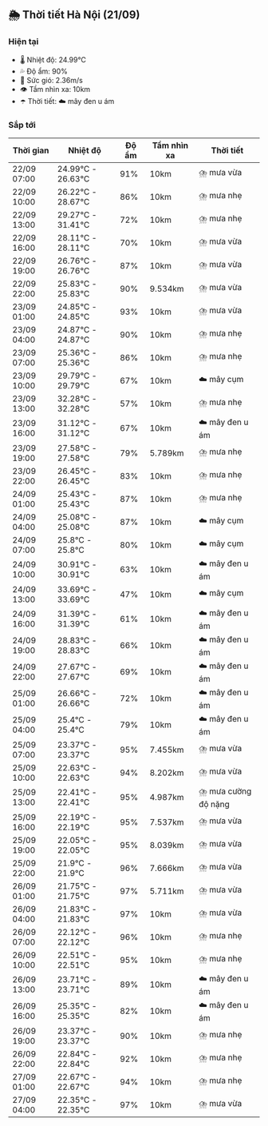 ## 🌦️ Thời tiết Hà Nội (21/09)

### Hiện tại

- 🌡️ Nhiệt độ: 24.99℃
- 💦 Độ ẩm: 90%
- 💨 Sức gió: 2.36m/s
- 👁️ Tầm nhìn xa: 10km
- ☂️ Thời tiết: ☁️ mây đen u ám

### Sắp tới

| Thời gian | Nhiệt độ | Độ ẩm | Tầm nhìn xa | Thời tiết |
| --- | --- | --- | --- | --- |
| 22/09 07:00 | 24.99℃ - 26.63℃ | 91% | 10km | ⛈️ mưa vừa |
| 22/09 10:00 | 26.22℃ - 28.67℃ | 86% | 10km | ⛈️ mưa nhẹ |
| 22/09 13:00 | 29.27℃ - 31.41℃ | 72% | 10km | ⛈️ mưa nhẹ |
| 22/09 16:00 | 28.11℃ - 28.11℃ | 70% | 10km | ⛈️ mưa vừa |
| 22/09 19:00 | 26.76℃ - 26.76℃ | 87% | 10km | ⛈️ mưa vừa |
| 22/09 22:00 | 25.83℃ - 25.83℃ | 90% | 9.534km | ⛈️ mưa vừa |
| 23/09 01:00 | 24.85℃ - 24.85℃ | 93% | 10km | ⛈️ mưa vừa |
| 23/09 04:00 | 24.87℃ - 24.87℃ | 90% | 10km | ⛈️ mưa nhẹ |
| 23/09 07:00 | 25.36℃ - 25.36℃ | 86% | 10km | ⛈️ mưa nhẹ |
| 23/09 10:00 | 29.79℃ - 29.79℃ | 67% | 10km | ☁️ mây cụm |
| 23/09 13:00 | 32.28℃ - 32.28℃ | 57% | 10km | ⛈️ mưa nhẹ |
| 23/09 16:00 | 31.12℃ - 31.12℃ | 67% | 10km | ☁️ mây đen u ám |
| 23/09 19:00 | 27.58℃ - 27.58℃ | 79% | 5.789km | ⛈️ mưa nhẹ |
| 23/09 22:00 | 26.45℃ - 26.45℃ | 83% | 10km | ⛈️ mưa nhẹ |
| 24/09 01:00 | 25.43℃ - 25.43℃ | 87% | 10km | ⛈️ mưa nhẹ |
| 24/09 04:00 | 25.08℃ - 25.08℃ | 87% | 10km | ☁️ mây cụm |
| 24/09 07:00 | 25.8℃ - 25.8℃ | 80% | 10km | ☁️ mây cụm |
| 24/09 10:00 | 30.91℃ - 30.91℃ | 63% | 10km | ☁️ mây đen u ám |
| 24/09 13:00 | 33.69℃ - 33.69℃ | 47% | 10km | ☁️ mây cụm |
| 24/09 16:00 | 31.39℃ - 31.39℃ | 61% | 10km | ☁️ mây đen u ám |
| 24/09 19:00 | 28.83℃ - 28.83℃ | 66% | 10km | ☁️ mây đen u ám |
| 24/09 22:00 | 27.67℃ - 27.67℃ | 69% | 10km | ☁️ mây đen u ám |
| 25/09 01:00 | 26.66℃ - 26.66℃ | 72% | 10km | ☁️ mây đen u ám |
| 25/09 04:00 | 25.4℃ - 25.4℃ | 79% | 10km | ☁️ mây đen u ám |
| 25/09 07:00 | 23.37℃ - 23.37℃ | 95% | 7.455km | ⛈️ mưa vừa |
| 25/09 10:00 | 22.63℃ - 22.63℃ | 94% | 8.202km | ⛈️ mưa vừa |
| 25/09 13:00 | 22.41℃ - 22.41℃ | 95% | 4.987km | ⛈️ mưa cường độ nặng |
| 25/09 16:00 | 22.19℃ - 22.19℃ | 95% | 7.537km | ⛈️ mưa vừa |
| 25/09 19:00 | 22.05℃ - 22.05℃ | 95% | 8.039km | ⛈️ mưa vừa |
| 25/09 22:00 | 21.9℃ - 21.9℃ | 96% | 7.666km | ⛈️ mưa vừa |
| 26/09 01:00 | 21.75℃ - 21.75℃ | 97% | 5.711km | ⛈️ mưa vừa |
| 26/09 04:00 | 21.83℃ - 21.83℃ | 97% | 10km | ⛈️ mưa vừa |
| 26/09 07:00 | 22.12℃ - 22.12℃ | 96% | 10km | ⛈️ mưa nhẹ |
| 26/09 10:00 | 22.51℃ - 22.51℃ | 95% | 10km | ⛈️ mưa nhẹ |
| 26/09 13:00 | 23.71℃ - 23.71℃ | 89% | 10km | ☁️ mây đen u ám |
| 26/09 16:00 | 25.35℃ - 25.35℃ | 82% | 10km | ☁️ mây đen u ám |
| 26/09 19:00 | 23.37℃ - 23.37℃ | 90% | 10km | ⛈️ mưa nhẹ |
| 26/09 22:00 | 22.84℃ - 22.84℃ | 92% | 10km | ⛈️ mưa nhẹ |
| 27/09 01:00 | 22.67℃ - 22.67℃ | 94% | 10km | ⛈️ mưa nhẹ |
| 27/09 04:00 | 22.35℃ - 22.35℃ | 97% | 10km | ⛈️ mưa vừa |
